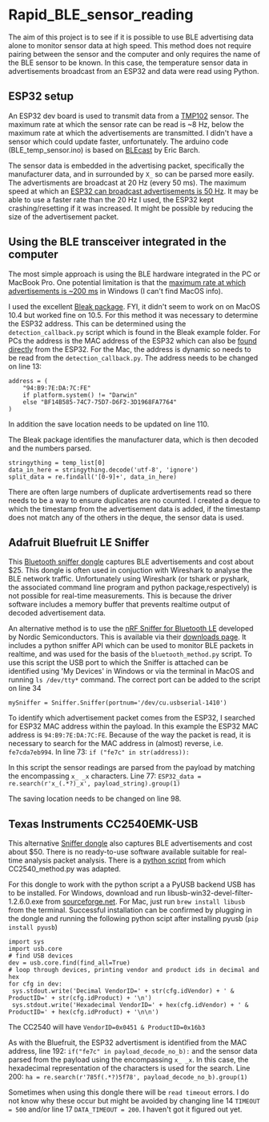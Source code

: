 # Rapid_BLE_sensor_reading
The aim of this project is to see if it is possible to use BLE advertising data alone to monitor sensor data at high speed. This method does not require pairing between the sensor and the computer and only requires the name of the BLE sensor to be known. In this case, the temperature sensor data in advertisements broadcast from an ESP32 and data were read using Python.

## ESP32 setup
An ESP32 dev board is used to transmit data from a [TMP102](https://www.sparkfun.com/products/13314) sensor. The maximum rate at which the sensor rate can be read is ~8 Hz, below the maximum rate at which the advertisements are transmitted. I didn't have a sensor which could update faster, unfortunately.  The arduino code (BLE_temp_sensor.ino) is based on [BLEcast](https://github.com/ericbarch/BLECast) by Eric Barch. 

The sensor data is embedded in the advertising packet, specifically the manufacturer data, and in surrounded by `X_` so can be parsed more easily. The advertisments are broadcast at 20 Hz (every 50 ms). The maximum speed at which an [ESP32 can broadcast advertisements is 50 Hz](https://www.lucadentella.it/en/2018/03/26/esp32-33-ble-advertising/). It may be able to use a faster rate than the 20 Hz I used, the ESP32 kept crashing/resetting if it was increased. It might be possible by reducing the size of the advertisement packet. 

## Using the BLE transceiver integrated in the computer
The most simple approach is using the BLE hardware integrated in the PC or MacBook Pro. One potential limitation is that the [maximum rate at which advertisements is ~200 ms](https://stackoverflow.com/questions/37307301/ble-scan-interval-windows-10/37328965) in Windows (I can't find MacOS info). 

I used the excellent [Bleak package](https://github.com/hbldh/bleak). FYI, it didn't seem to work on on MacOS 10.4 but worked fine on 10.5. For this method it was necessary to determine the ESP32 address. This can be determined using the `detection_callback.py` script which is found in the Bleak example folder. For PCs the address is the MAC address of the ESP32 which can also be [found directly](https://randomnerdtutorials.com/get-change-esp32-esp8266-mac-address-arduino/) from the ESP32. For the Mac, the address is dynamic so needs to be read from the `detection_callback.py`. The address needs to be changed on line 13:
```
address = (
    "94:B9:7E:DA:7C:FE"
    if platform.system() != "Darwin"
    else "BF14B585-74C7-75D7-D6F2-3D1968FA7764"
)
```

In addition the save location needs to be updated on line 110.

The Bleak package identifies the manufacturer data, which is then decoded and the numbers parsed.
```
stringything = temp_list[0]
data_in_here = stringything.decode('utf-8', 'ignore')
split_data = re.findall('[0-9]+', data_in_here)
```

There are often large numbers of duplicate ardvertisements read so there needs to be a way to ensure duplicates are no counted. I created a deque to which the timestamp from the advertisement data is added, if the timestamp does not match any of the others in the deque, the sensor data is used.



## Adafruit Bluefruit LE Sniffer
This [Bluetooth sniffer dongle](https://www.adafruit.com/product/2269) captures BLE advertisements and cost about $25. This dongle is often used in conjuction with Wireshark to analyse the BLE network traffic. Unfortunately using Wireshark (or tshark or pyshark, the associated command line program and python package,respectively) is not possible for real-time measurements. This is because the driver software includes a memory buffer that prevents realtime output of decoded advertisement data. 

An alternative method is to use the [nRF Sniffer for Bluetooth LE](https://www.nordicsemi.com/Products/Development-tools/nRF-Sniffer-for-Bluetooth-LE) developed by Nordic Semiconductors. This is available via their [downloads page](https://www.nordicsemi.com/Products/Development-tools/nRF-Sniffer-for-Bluetooth-LE/Download?lang=en#infotabs). It includes a python sniffer API which can be used to monitor BLE packets in realtime, and was used for the basis of the `bluetooth_method.py` script. To use this script the USB port to which the Sniffer is attached can be identified using 'My Devices' in Windows or via the terminal in MacOS and running `ls /dev/tty*` command. The correct port can be added to the script on line 34
```
mySniffer = Sniffer.Sniffer(portnum='/dev/cu.usbserial-1410')
```
To identify which advertisement packet comes from the ESP32, I searched for ESP32 MAC address within the payload. In this example the ESP32 MAC address is `94:B9:7E:DA:7C:FE`. Because of the way the packet is read, it is necessary to search for the MAC address in (almost) reverse, i.e. `fe7cda7eb994`. In line 73: `if ("fe7c" in str(address)):`

In this script the sensor readings are parsed from the payload by matching the encompassing `x_ _x` characters. Line 77: `ESP32_data = re.search(r'x_(.*?)_x', payload_string).group(1)`

The saving location needs to be changed on line 98. 

 ## Texas Instruments CC2540EMK-USB
 This alternative [Sniffer dongle](https://www.ti.com/tool/CC2540EMK-USB) also captures BLE advertisements and cost about $50. There is no ready-to-use software available suitable for real-time analysis packet analysis. There is a [python script](TICCSniffer) from which CC2540_method.py was adapted.
 
 For this dongle to work with the python script a  a PyUSB backend USB has to be installed. For Windows, download and run libusb-win32-devel-filter-1.2.6.0.exe from [sourceforge.net](https://sourceforge.net/projects/libusb-win32/files/libusb-win32-releases/1.2.6.0/). For Mac, just run `brew install libusb` from the terminal. Successful installation can be confirmed by plugging in the dongle and running the following python scipt after installing pyusb (`pip install pyusb`)
 ```
 import sys
import usb.core
# find USB devices
dev = usb.core.find(find_all=True)
# loop through devices, printing vendor and product ids in decimal and hex
for cfg in dev:
  sys.stdout.write('Decimal VendorID=' + str(cfg.idVendor) + ' & ProductID=' + str(cfg.idProduct) + '\n')
  sys.stdout.write('Hexadecimal VendorID=' + hex(cfg.idVendor) + ' & ProductID=' + hex(cfg.idProduct) + '\n\n')
```
The CC2540 will have `VendorID=0x0451 & ProductID=0x16b3`

As with the Bluefruit, the ESP32 advertisment is identified from the MAC address, line 192: `if("fe7c" in payload_decode_no_b):` and the sensor data parsed from the payload using the encompassing `x_ _x`. In this case, the hexadecimal representation of the characters is used for the search. Line 200: `ha = re.search(r'785f(.*?)5f78', payload_decode_no_b).group(1)`

Sometimes when using this dongle there will be `read timeout` errors. I do not know why these occur but might be avoided by changing line 14 `TIMEOUT = 500` and/or line 17 `DATA_TIMEOUT = 200`. I haven't got it figured out yet. 


